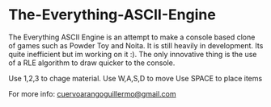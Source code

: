# The-Everything-ASCII-Engine

The Everything ASCII Engine is an attempt to make a console based clone of games such as Powder Toy and Noita. It is still heavily in development. Its quite inefficient but im working on it :).
The only innovative thing is the use of a RLE algorithm to draw quicker to the console.

Use 1,2,3 to chage material.
Use W,A,S,D to move
Use SPACE to place items

For more info: cuervoarangoguillermo@gmail.com
